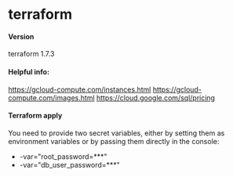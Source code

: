# terraform

#### Version
terraform 1.7.3

#### Helpful info:
https://gcloud-compute.com/instances.html
https://gcloud-compute.com/images.html
https://cloud.google.com/sql/pricing

#### Terraform apply
You need to provide two secret variables, either by setting them as environment variables or by passing them directly in the console:
- -var="root_password=***" 
- -var="db_user_password=***"